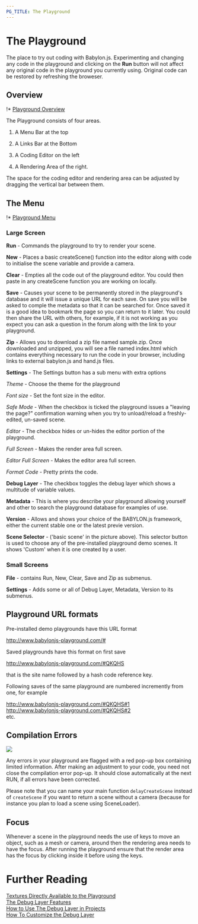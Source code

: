 ```yaml
---
PG_TITLE: The Playground
---
```


# The Playground

The place to try out coding with Babylon.js. Experimenting and changing any code in the playground and clicking on the **Run** button will not affect any original code in the playground you currently using. Original code can be restored by refreshing the broweser. 

## Overview

!* [Playground Overview](/img/how_to/Introduction/playground.jpg)

The Playground consists of four areas.

1. A Menu Bar at the top

2. A Links Bar at the Bottom

3. A Coding Editor on the left

4. A Rendering Area of the right.

The space for the coding editor and rendering area can be adjusted by dragging the vertical bar between them.

## The Menu
!* [Playground Menu](/img/how_to/Introduction/pgmenu.jpg)

### Large Screen

**Run** - Commands the playground to try to render your scene.

**New** - Places a basic createScene() function into the editor along with code to initialise the scene variable and provide a camera.

**Clear** - Empties all the code out of the playground editor.  You could then paste in any createScene function you are working on locally.

**Save** - Causes your scene to be permanently stored in the playground's database and it will issue a unique URL for each save. On save you will be asked to comple the metadata so that it can be searched for. Once saved it is a good idea to bookmark the page so you can return to it later. You could then share the URL with others, for example, if it is not working as you expect you can ask a question in the forum along with the link to your playground.

**Zip** - Allows you to download a zip file named sample.zip. Once downloaded and unzipped, you will see a file named index.html 
which contains everything necessary to run the code in your browser, including links to external babylon.js and hand.js files.

**Settings** - The Settings button has a sub menu with extra options

*Theme* - Choose the theme for the playground

*Font size* - Set the font size in the editor.

*Safe Mode* - When the checkbox is ticked the playground issues a "leaving the page?" confirmation warning when you try to unload/reload a freshly-edited, un-saved scene.

*Editor* - The checkbox hides or un-hides the editor portion of the playground.

*Full Screen* - Makes the render area full screen.

*Editor Full Screen* - Makes the editor area full screen.

*Format Code* - Pretty prints the code.

**Debug Layer** - The checkbox toggles the debug layer which shows a multitude of variable values.

**Metadata** - This is where you describe your playground allowing yourself and other to search the playground database for examples of use.

**Version** - Allows and shows your choice of the BABYLON.js framework, either the current stable one or the latest previe version.

**Scene Selector** - ('basic scene' in the picture above). This selector button is used to choose any of the pre-installed playground demo scenes.  It shows 'Custom' when it is one created by a user.

### Small Screens

**File** - contains Run, New, Clear, Save and Zip as submenus.

**Settings** - Adds some or all of Debug Layer, Metadata, Version to its submenus.

## Playground URL formats

Pre-installed demo playgrounds have this URL format

http://www.babylonjs-playground.com/#

Saved playgrounds have this format on first save

http://www.babylonjs-playground.com/#QKQHS

that is the site name followed by a hash code reference key.

Following saves of the same playground are numbered incremently from one, for example 

http://www.babylonjs-playground.com/#QKQHS#1  
http://www.babylonjs-playground.com/#QKQHS#2  
etc.

## Compilation Errors
![](http://urbanproductions.com/wingy/babylon/playground/monaco/playground_ce01.jpg)

Any errors in your playground are flagged with a red pop-up box containing limited information. After making an adjustment to your code, you need not close the compilation error pop-up.  It should close automatically at the next RUN, if all errors have been corrected.

Please note that you can name your main function `delayCreateScene` instead of `createScene` if you want to return a scene without a camera (because for instance you plan to load a scene using SceneLoader).

## Focus

Whenever a scene in the playground needs the use of keys to move an object, such as a mesh or camera, around then the rendering area needs to have the focus. After running the playground ensure that the render area has the focus by clicking inside it before using the keys. 

# Further Reading
 
[Textures Directly Available to the Playground](/resources/Playground_Textures.html)  
[The Debug Layer Features](/features/playground_debuglayer)  
[How to Use The Debug Layer in Projects](/How_To/debug_layer)  
[How To Customize the Debug Layer](/How_To/customize_debug_layer)  




